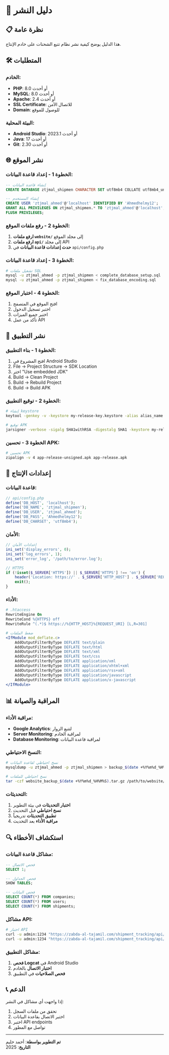 # 🚀 دليل النشر

## 📋 نظرة عامة
هذا الدليل يوضح كيفية نشر نظام تتبع الشحنات على خادم الإنتاج.

## 🛠️ المتطلبات

### **الخادم**:
- **PHP**: 8.0 أو أحدث
- **MySQL**: 8.0 أو أحدث
- **Apache**: 2.4 أو أحدث
- **SSL Certificate**: للاتصال الآمن
- **Domain**: للوصول للموقع

### **البيئة المحلية**:
- **Android Studio**: 2023.1 أو أحدث
- **Java**: 17 أو أحدث
- **Git**: 2.30 أو أحدث

## 🌐 نشر الموقع

### **الخطوة 1 - إعداد قاعدة البيانات**:
```sql
-- إنشاء قاعدة البيانات
CREATE DATABASE ztjmal_shipmen CHARACTER SET utf8mb4 COLLATE utf8mb4_unicode_ci;

-- إنشاء المستخدم
CREATE USER 'ztjmal_ahmed'@'localhost' IDENTIFIED BY 'Ahmedhelmy12';
GRANT ALL PRIVILEGES ON ztjmal_shipmen.* TO 'ztjmal_ahmed'@'localhost';
FLUSH PRIVILEGES;
```

### **الخطوة 2 - رفع ملفات الموقع**:
1. **ارفع ملفات `website/`** إلى مجلد الموقع
2. **ارفع ملفات `api/`** إلى مجلد API
3. **حدث إعدادات قاعدة البيانات** في `api/config.php`

### **الخطوة 3 - إعداد قاعدة البيانات**:
```bash
# تشغيل ملفات SQL
mysql -u ztjmal_ahmed -p ztjmal_shipmen < complete_database_setup.sql
mysql -u ztjmal_ahmed -p ztjmal_shipmen < fix_database_encoding.sql
```

### **الخطوة 4 - اختبار الموقع**:
1. افتح الموقع في المتصفح
2. اختبر تسجيل الدخول
3. اختبر جميع الميزات
4. تأكد من عمل API

## 📱 نشر التطبيق

### **الخطوة 1 - بناء التطبيق**:
1. افتح المشروع في Android Studio
2. File → Project Structure → SDK Location
3. اختر "Use embedded JDK"
4. Build → Clean Project
5. Build → Rebuild Project
6. Build → Build APK

### **الخطوة 2 - توقيع التطبيق**:
```bash
# إنشاء keystore
keytool -genkey -v -keystore my-release-key.keystore -alias alias_name -keyalg RSA -keysize 2048 -validity 10000

# توقيع APK
jarsigner -verbose -sigalg SHA1withRSA -digestalg SHA1 -keystore my-release-key.keystore app-release-unsigned.apk alias_name
```

### **الخطوة 3 - تحسين APK**:
```bash
# تحسين APK
zipalign -v 4 app-release-unsigned.apk app-release.apk
```

## 🔧 إعدادات الإنتاج

### **قاعدة البيانات**:
```php
// api/config.php
define('DB_HOST', 'localhost');
define('DB_NAME', 'ztjmal_shipmen');
define('DB_USER', 'ztjmal_ahmed');
define('DB_PASS', 'Ahmedhelmy12');
define('DB_CHARSET', 'utf8mb4');
```

### **الأمان**:
```php
// إعدادات الأمان
ini_set('display_errors', 0);
ini_set('log_errors', 1);
ini_set('error_log', '/path/to/error.log');

// HTTPS
if (!isset($_SERVER['HTTPS']) || $_SERVER['HTTPS'] !== 'on') {
    header('Location: https://' . $_SERVER['HTTP_HOST'] . $_SERVER['REQUEST_URI']);
    exit();
}
```

### **الأداء**:
```apache
# .htaccess
RewriteEngine On
RewriteCond %{HTTPS} off
RewriteRule ^(.*)$ https://%{HTTP_HOST}%{REQUEST_URI} [L,R=301]

# ضغط الملفات
<IfModule mod_deflate.c>
    AddOutputFilterByType DEFLATE text/plain
    AddOutputFilterByType DEFLATE text/html
    AddOutputFilterByType DEFLATE text/xml
    AddOutputFilterByType DEFLATE text/css
    AddOutputFilterByType DEFLATE application/xml
    AddOutputFilterByType DEFLATE application/xhtml+xml
    AddOutputFilterByType DEFLATE application/rss+xml
    AddOutputFilterByType DEFLATE application/javascript
    AddOutputFilterByType DEFLATE application/x-javascript
</IfModule>
```

## 📊 المراقبة والصيانة

### **مراقبة الأداء**:
- **Google Analytics**: لتتبع الزوار
- **Server Monitoring**: لمراقبة الخادم
- **Database Monitoring**: لمراقبة قاعدة البيانات

### **النسخ الاحتياطي**:
```bash
# نسخ احتياطي لقاعدة البيانات
mysqldump -u ztjmal_ahmed -p ztjmal_shipmen > backup_$(date +%Y%m%d_%H%M%S).sql

# نسخ احتياطي للملفات
tar -czf website_backup_$(date +%Y%m%d_%H%M%S).tar.gz /path/to/website/
```

### **التحديثات**:
1. **اختبار التحديثات** في بيئة التطوير
2. **نسخ احتياطي** قبل التحديث
3. **تطبيق التحديثات** تدريجياً
4. **مراقبة الأداء** بعد التحديث

## 🔍 استكشاف الأخطاء

### **مشاكل قاعدة البيانات**:
```sql
-- فحص الاتصال
SELECT 1;

-- فحص الجداول
SHOW TABLES;

-- فحص البيانات
SELECT COUNT(*) FROM companies;
SELECT COUNT(*) FROM users;
SELECT COUNT(*) FROM shipments;
```

### **مشاكل API**:
```bash
# اختبار API
curl -u admin:1234 "https://zabda-al-tajamil.com/shipment_tracking/api/getCompanies.php"
curl -u admin:1234 "https://zabda-al-tajamil.com/shipment_tracking/api/getStats.php"
```

### **مشاكل التطبيق**:
1. **فحص Logcat** في Android Studio
2. **اختبار الاتصال** بالخادم
3. **فحص الصلاحيات** في التطبيق

## 📞 الدعم

إذا واجهت أي مشاكل في النشر:
1. تحقق من ملفات السجل
2. اختبر الاتصال بقاعدة البيانات
3. اختبر API endpoints
4. تواصل مع المطور

---

**تم التطوير بواسطة**: أحمد حليم  
**التاريخ**: 2025
